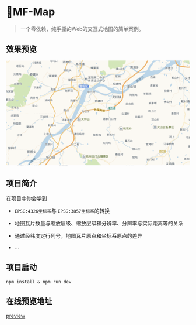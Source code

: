 # 🚀MF-Map

> 一个零依赖，纯手撕的Web的交互式地图的简单案例。

## 效果预览

![效果预览](https://raw.githubusercontent.com/fengtianxi001/MF-Map/master/screenshot/index.png)

## 项目简介

在项目中你会学到

- `EPSG:4326坐标系`与 `EPSG:3857坐标系`的转换

- 地图瓦片数量与缩放层级、缩放层级和分辨率、分辨率与实际距离等的关系

- 通过经纬度定行列号，地图瓦片原点和坐标系原点的差异

- ...

## 项目启动

```shell
npm install & npm run dev
```



## 在线预览地址

[preview](https://fengtianxi001.github.io/MF-Map/)
